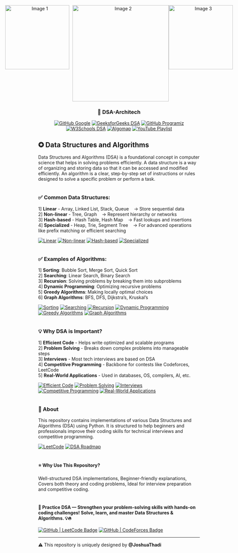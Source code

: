 <!-- README.md for Data Structures and Algorithms Repository -->

<p align="center" style="display: flex; justify-content: center;">
  <img src="https://cdn.devdojo.com/images/october2021/graph.gif" alt="Image 1" width="200px" style="margin-right: 10px;">
  <img src="https://cdn.prod.website-files.com/5e6e40d40f8bc39164b5c4e9/64e4bb21571af3c19c26b3a2_github.webp" alt="Image 2" width="300px">
  <img src="https://miro.medium.com/v2/resize:fit:800/1*gVJYUUE_rBHcpE5XB2s5ag.gif" alt="Image 3" width="200px">
</p>


  <h3 align="center"> 🌟 DSA-Architech</h3>
  
  <p align="center">
    <a href="https://techdevguide.withgoogle.com/paths/data-structures-and-algorithms/?no-filter=true#linear">
  <img src="https://img.shields.io/badge/Github-Google Architech-%23FFC72C?style=for-the-badge&logo=github&logoColor=%ffffff&text=|&color=%23FFC72C&text=Google" alt="GitHub Google"></a>
    <a href="https://www.geeksforgeeks.org/dsa-tutorial-learn-data-structures-and-algorithms/">
      <img src="https://img.shields.io/badge/GeeksforGeeks-Github-%2329AB87?style=for-the-badge&logo=geeksforgeeks&logoColor=%ffffff" alt="GeeksforGeeks DSA"></a>
    <a href="https://www.programiz.com/dsa">
  <img src="https://img.shields.io/badge/Github-Programiz-%23318CE7?style=for-the-badge&logo=github&logoColor=%ffffff" alt="GitHub Programiz"></a>
    <a href="https://www.w3schools.com/dsa/">
      <img src="https://img.shields.io/badge/W3Schools-Github-%2350C878?style=for-the-badge&logo=w3schools&logoColor=%ffffff" alt="W3Schools DSA"></a>
<a href="https://algomap.io/">
  <img src="https://img.shields.io/badge/Github-Algomap-%2300C8F4?style=for-the-badge&logo=algolia&logoColor=%ffffff" alt="Algomap"></a>
<a href="https://www.youtube.com/watch?v=Qmt0QwzEmh0&list=PLDV1Zeh2NRsB6SWUrDFW2RmDotAfPbeHu" target="_blank">
  <img src="https://img.shields.io/badge/YouTube-DSA-BF616A?style=for-the-badge&logo=youtube&logoColor=white" alt="YouTube Playlist"></a>


  </p>

<h2>✪ Data Structures and Algorithms </h2>
Data Structures and Algorithms (DSA) is a foundational concept in computer science that helps in solving problems efficiently.
A data structure is a way of organizing and storing data so that it can be accessed and modified efficiently. An algorithm is a clear, step-by-step set of instructions or rules designed to solve a specific problem or perform a task.

<br>

<div><p><h1></h1></p></div>

<h3>✅ Common Data Structures:</h3>

1] <b>Linear</b> - Array, Linked List, Stack, Queue &nbsp;&nbsp;&nbsp;-> Store sequential data<br>
2] <b>Non-linear</b> - Tree, Graph &nbsp;&nbsp;&nbsp;-> Represent hierarchy or networks<br>
3] <b>Hash-based</b> - Hash Table, Hash Map &nbsp;&nbsp;&nbsp;-> Fast lookups and insertions<br>
4] <b>Specialized</b> - Heap, Trie, Segment Tree &nbsp;&nbsp;&nbsp;-> For advanced operations like prefix matching or efficient searching<br>

<a href="https://www.geeksforgeeks.org/data-structures/array/"><img src="https://img.shields.io/badge/Linear-grey?style=for-the-badge" alt="Linear" /></a>
<a href="https://www.geeksforgeeks.org/data-structures/tree/"><img src="https://img.shields.io/badge/Non--linear-grey?style=for-the-badge" alt="Non-linear" /></a>
<a href="https://www.geeksforgeeks.org/hashing-data-structure/"><img src="https://img.shields.io/badge/Hash--based-grey?style=for-the-badge" alt="Hash-based" /></a>
<a href="https://www.geeksforgeeks.org/advanced-data-structures/"><img src="https://img.shields.io/badge/Specialized-grey?style=for-the-badge" alt="Specialized" /></a>


<div><p><h1></h1></p></div>

<h3>✅ Examples of Algorithms:</h3>

1] <b>Sorting</b>: Bubble Sort, Merge Sort, Quick Sort<br>
2] <b>Searching</b>: Linear Search, Binary Search<br>
3] <b>Recursion</b>: Solving problems by breaking them into subproblems<br>
4] <b>Dynamic Programming</b>: Optimizing recursive problems<br>
5] <b>Greedy Algorithms</b>: Making locally optimal choices<br>
6] <b>Graph Algorithms</b>: BFS, DFS, Dijkstra’s, Kruskal’s<br>

<a href="https://www.geeksforgeeks.org/sorting-algorithms/"><img src="https://img.shields.io/badge/Sorting-grey?style=for-the-badge" alt="Sorting" /></a>
<a href="https://www.geeksforgeeks.org/searching-algorithms/"><img src="https://img.shields.io/badge/Searching-grey?style=for-the-badge" alt="Searching" /></a>
<a href="https://www.geeksforgeeks.org/recursion/"><img src="https://img.shields.io/badge/Recursion-grey?style=for-the-badge" alt="Recursion" /></a>
<a href="https://www.geeksforgeeks.org/dynamic-programming/"><img src="https://img.shields.io/badge/Dynamic%20Programming-grey?style=for-the-badge" alt="Dynamic Programming" /></a>
<a href="https://www.geeksforgeeks.org/greedy-algorithms/"><img src="https://img.shields.io/badge/Greedy%20Algorithms-grey?style=for-the-badge" alt="Greedy Algorithms" /></a>
<a href="https://www.geeksforgeeks.org/graph-data-structure-and-algorithms/"><img src="https://img.shields.io/badge/Graph%20Algorithms-grey?style=for-the-badge" alt="Graph Algorithms" /></a>


<div><p><h1></h1></p></div>

<h3>💡 Why DSA is Important?</h3>

1] <b>Efficient Code</b> - Helps write optimized and scalable programs<br>
2] <b>Problem Solving</b> - Breaks down complex problems into manageable steps<br>
3] <b>Interviews</b> - Most tech interviews are based on DSA<br>
4] <b>Competitive Programming</b> - Backbone for contests like Codeforces, LeetCode<br>
5] <b>Real-World Applications</b> - Used in databases, OS, compilers, AI, etc.<br>

<a href="https://www.geeksforgeeks.org/why-data-structures-algorithms/"><img src="https://img.shields.io/badge/Efficient%20Code-grey?style=for-the-badge" alt="Efficient Code" /></a>
<a href="https://www.geeksforgeeks.org/problem-solving-techniques-for-competitive-programming/"><img src="https://img.shields.io/badge/Problem%20Solving-grey?style=for-the-badge" alt="Problem Solving" /></a>
<a href="https://www.geeksforgeeks.org/top-50-data-structure-and-algorithms-interview-questions/"><img src="https://img.shields.io/badge/Interviews-grey?style=for-the-badge" alt="Interviews" /></a>
<a href="https://www.geeksforgeeks.org/competitive-programming-a-beginners-guide/"><img src="https://img.shields.io/badge/Competitive%20Programming-grey?style=for-the-badge" alt="Competitive Programming" /></a>
<a href="https://www.geeksforgeeks.org/applications-of-data-structures/"><img src="https://img.shields.io/badge/Real--World%20Applications-grey?style=for-the-badge" alt="Real-World Applications" /></a>

<div><p><h1></h1></p></div>
  
  <h3 align="left">📌 About</h3>
  <p>This repository contains implementations of various Data Structures and Algorithms (DSA) using Python. It is structured to help beginners and professionals improve their coding skills for technical interviews and competitive programming.</p>

  <a href="https://leetcode.com/u/hOrjU0YmRs/" target="_blank">
  <img alt="LeetCode" src="https://img.shields.io/badge/LeetCode-MasterJudah-%23FFA116?style=for-the-badge&logo=leetcode&logoColor=black&labelColor=white" /></a>
  <a href="https://github.com/JoshuaThadi/Data-Structures-and-Algorithms/blob/main/DSA-roadmap.md" target="_blank">
  <img src="https://img.shields.io/badge/DSA_Roadmap-grey?style=for-the-badge&logo=github" alt="DSA Roadmap">
</a>

<div><p><h1></h1></p></div>
  
  <h4 align="left">⭐ Why Use This Repository?</h4>
  <p>
     Well-structured DSA implementations,
     Beginner-friendly explanations,
     Covers both theory and coding problems,
     Ideal for interview preparation and competitive coding.
  </p>

<div><p><h1></h1></p></div>

<h4>🚀 Practice DSA — Strengthen your problem-solving skills with hands-on coding challenges! Solve, learn, and master Data Structures & Algorithms. 💡🔥</h4>
<a href="https://leetcode.com/" target="_blank">
    <img src="https://img.shields.io/badge/GitHub%20|%20LeetCode-6e6e6e?style=for-the-badge&logo=leetcode&logoColor=white&labelColor=FFA116&label=LeetCode" alt="GitHub | LeetCode Badge"></a>
<a href="https://codeforces.com/profile/YOUR_CODEFORCES_USERNAME" target="_blank">
    <img src="https://img.shields.io/badge/GitHub%20|%20CodeForces-6e6e6e?style=for-the-badge&logo=codeforces&logoColor=white&labelColor=1F8ACB&label=CodeForces" alt="GitHub | CodeForces Badge">
</a>

---
⚠️ This repository is uniquely designed by <strong>@JoshuaThadi</strong>
  
</div>


